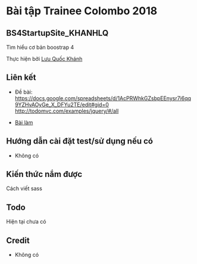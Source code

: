 
# Bài tập Trainee Colombo 2018

## BS4StartupSite_KHANHLQ

Tìm hiểu cơ bản boostrap 4

Thực hiện bởi [Lưu Quốc Khánh](https://github.com/kpmquockhanh)

## Liên kết

- Đề bài: https://docs.google.com/spreadsheets/d/1AcPRWhkGZsbpEEnysr7i6qq9YZHvAOyGe_X_DFYu2TE/edit#gid=0
          http://todomvc.com/examples/jquery/#/all

- [Bài làm](https://kpmquockhanh.github.io/BS4StartupSite_KHANHLQ/startup.html)

## Hướng dẫn cài đặt test/sử dụng nếu có

- Không có

## Kiến thức nắm được

Cách viết sass

## Todo

Hiện tại chưa có

## Credit

- Không có
